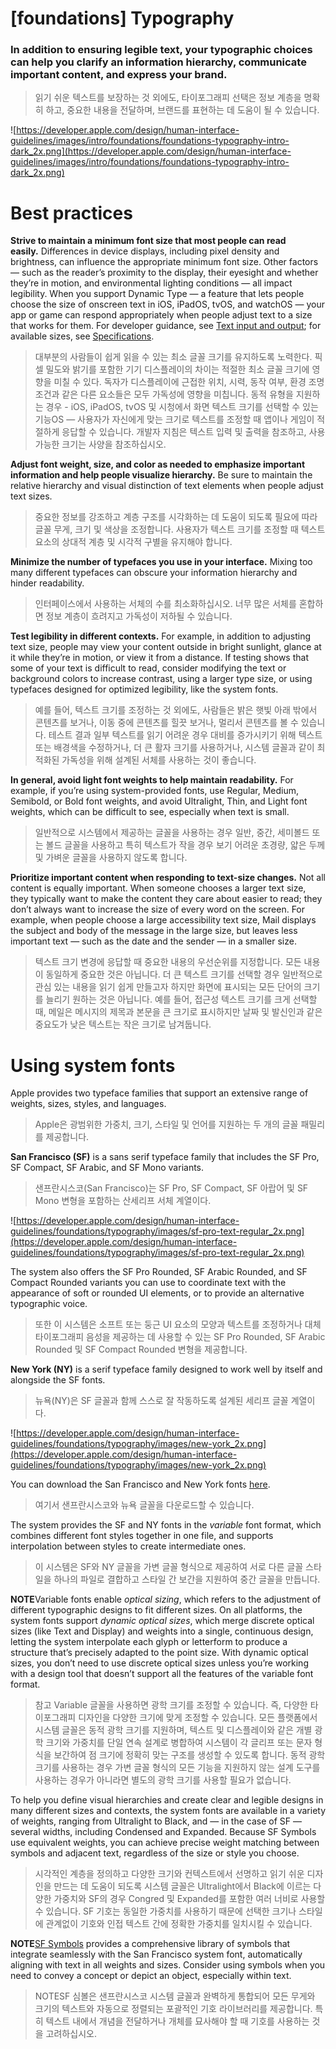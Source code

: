 # **[foundations] Typography**

### In addition to ensuring legible text, your typographic choices can help you clarify an information hierarchy, communicate important content, and express your brand.
> 읽기 쉬운 텍스트를 보장하는 것 외에도, 타이포그래피 선택은 정보 계층을 명확히 하고, 중요한 내용을 전달하며, 브랜드를 표현하는 데 도움이 될 수 있습니다.
>




![https://developer.apple.com/design/human-interface-guidelines/images/intro/foundations/foundations-typography-intro-dark_2x.png](https://developer.apple.com/design/human-interface-guidelines/images/intro/foundations/foundations-typography-intro-dark_2x.png)

# **Best practices**

**Strive to maintain a minimum font size that most people can read easily.** Differences in device displays, including pixel density and brightness, can influence the appropriate minimum font size. Other factors — such as the reader’s proximity to the display, their eyesight and whether they’re in motion, and environmental lighting conditions — all impact legibility. When you support Dynamic Type — a feature that lets people choose the size of onscreen text in iOS, iPadOS, tvOS, and watchOS — your app or game can respond appropriately when people adjust text to a size that works for them. For developer guidance, see [Text input and output](https://developer.apple.com/documentation/swiftui/text-input-and-output); for available sizes, see [Specifications](https://developer.apple.com/design/human-interface-guidelines/foundations/typography#specifications).
> 대부분의 사람들이 쉽게 읽을 수 있는 최소 글꼴 크기를 유지하도록 노력한다. 픽셀 밀도와 밝기를 포함한 기기 디스플레이의 차이는 적절한 최소 글꼴 크기에 영향을 미칠 수 있다. 독자가 디스플레이에 근접한 위치, 시력, 동작 여부, 환경 조명 조건과 같은 다른 요소들은 모두 가독성에 영향을 미칩니다. 동적 유형을 지원하는 경우 - iOS, iPadOS, tvOS 및 시청에서 화면 텍스트 크기를 선택할 수 있는 기능OS — 사용자가 자신에게 맞는 크기로 텍스트를 조정할 때 앱이나 게임이 적절하게 응답할 수 있습니다. 개발자 지침은 텍스트 입력 및 출력을 참조하고, 사용 가능한 크기는 사양을 참조하십시오.
>




**Adjust font weight, size, and color as needed to emphasize important information and help people visualize hierarchy.** Be sure to maintain the relative hierarchy and visual distinction of text elements when people adjust text sizes.
> 중요한 정보를 강조하고 계층 구조를 시각화하는 데 도움이 되도록 필요에 따라 글꼴 무게, 크기 및 색상을 조정합니다. 사용자가 텍스트 크기를 조정할 때 텍스트 요소의 상대적 계층 및 시각적 구별을 유지해야 합니다.
>




**Minimize the number of typefaces you use in your interface.** Mixing too many different typefaces can obscure your information hierarchy and hinder readability.
> 인터페이스에서 사용하는 서체의 수를 최소화하십시오. 너무 많은 서체를 혼합하면 정보 계층이 흐려지고 가독성이 저하될 수 있습니다.
>




**Test legibility in different contexts.** For example, in addition to adjusting text size, people may view your content outside in bright sunlight, glance at it while they’re in motion, or view it from a distance. If testing shows that some of your text is difficult to read, consider modifying the text or background colors to increase contrast, using a larger type size, or using typefaces designed for optimized legibility, like the system fonts.
> 예를 들어, 텍스트 크기를 조정하는 것 외에도, 사람들은 밝은 햇빛 아래 밖에서 콘텐츠를 보거나, 이동 중에 콘텐츠를 힐끗 보거나, 멀리서 콘텐츠를 볼 수 있습니다. 테스트 결과 일부 텍스트를 읽기 어려운 경우 대비를 증가시키기 위해 텍스트 또는 배경색을 수정하거나, 더 큰 활자 크기를 사용하거나, 시스템 글꼴과 같이 최적화된 가독성을 위해 설계된 서체를 사용하는 것이 좋습니다.
>




**In general, avoid light font weights to help maintain readability.** For example, if you’re using system-provided fonts, use Regular, Medium, Semibold, or Bold font weights, and avoid Ultralight, Thin, and Light font weights, which can be difficult to see, especially when text is small.
> 일반적으로 시스템에서 제공하는 글꼴을 사용하는 경우 일반, 중간, 세미볼드 또는 볼드 글꼴을 사용하고 특히 텍스트가 작을 경우 보기 어려운 초경량, 얇은 두께 및 가벼운 글꼴을 사용하지 않도록 합니다.
>




**Prioritize important content when responding to text-size changes.** Not all content is equally important. When someone chooses a larger text size, they typically want to make the content they care about easier to read; they don’t always want to increase the size of every word on the screen. For example, when people choose a large accessibility text size, Mail displays the subject and body of the message in the large size, but leaves less important text — such as the date and the sender — in a smaller size.
> 텍스트 크기 변경에 응답할 때 중요한 내용의 우선순위를 지정합니다. 모든 내용이 동일하게 중요한 것은 아닙니다. 더 큰 텍스트 크기를 선택할 경우 일반적으로 관심 있는 내용을 읽기 쉽게 만들고자 하지만 화면에 표시되는 모든 단어의 크기를 늘리기 원하는 것은 아닙니다. 예를 들어, 접근성 텍스트 크기를 크게 선택할 때, 메일은 메시지의 제목과 본문을 큰 크기로 표시하지만 날짜 및 발신인과 같은 중요도가 낮은 텍스트는 작은 크기로 남겨둡니다.
>




# **Using system fonts**

Apple provides two typeface families that support an extensive range of weights, sizes, styles, and languages.
> Apple은 광범위한 가중치, 크기, 스타일 및 언어를 지원하는 두 개의 글꼴 패밀리를 제공합니다.
>




**San Francisco (SF)** is a sans serif typeface family that includes the SF Pro, SF Compact, SF Arabic, and SF Mono variants.
> 샌프란시스코(San Francisco)는 SF Pro, SF Compact, SF 아랍어 및 SF Mono 변형을 포함하는 산세리프 서체 계열이다.
>




![https://developer.apple.com/design/human-interface-guidelines/foundations/typography/images/sf-pro-text-regular_2x.png](https://developer.apple.com/design/human-interface-guidelines/foundations/typography/images/sf-pro-text-regular_2x.png)

The system also offers the SF Pro Rounded, SF Arabic Rounded, and SF Compact Rounded variants you can use to coordinate text with the appearance of soft or rounded UI elements, or to provide an alternative typographic voice.
> 또한 이 시스템은 소프트 또는 둥근 UI 요소의 모양과 텍스트를 조정하거나 대체 타이포그래피 음성을 제공하는 데 사용할 수 있는 SF Pro Rounded, SF Arabic Rounded 및 SF Compact Rounded 변형을 제공합니다.
>




**New York (NY)** is a serif typeface family designed to work well by itself and alongside the SF fonts.
> 뉴욕(NY)은 SF 글꼴과 함께 스스로 잘 작동하도록 설계된 세리프 글꼴 계열이다.
>




![https://developer.apple.com/design/human-interface-guidelines/foundations/typography/images/new-york_2x.png](https://developer.apple.com/design/human-interface-guidelines/foundations/typography/images/new-york_2x.png)

You can download the San Francisco and New York fonts [here](https://developer.apple.com/fonts/).
> 여기서 샌프란시스코와 뉴욕 글꼴을 다운로드할 수 있습니다.
>




The system provides the SF and NY fonts in the *variable* font format, which combines different font styles together in one file, and supports interpolation between styles to create intermediate ones.
> 이 시스템은 SF와 NY 글꼴을 가변 글꼴 형식으로 제공하여 서로 다른 글꼴 스타일을 하나의 파일로 결합하고 스타일 간 보간을 지원하여 중간 글꼴을 만듭니다.
>




**NOTE**Variable fonts enable *optical sizing*, which refers to the adjustment of different typographic designs to fit different sizes. On all platforms, the system fonts support *dynamic optical sizes*, which merge discrete optical sizes (like Text and Display) and weights into a single, continuous design, letting the system interpolate each glyph or letterform to produce a structure that’s precisely adapted to the point size. With dynamic optical sizes, you don’t need to use discrete optical sizes unless you’re working with a design tool that doesn’t support all the features of the variable font format.
> 참고 Variable 글꼴을 사용하면 광학 크기를 조정할 수 있습니다. 즉, 다양한 타이포그래피 디자인을 다양한 크기에 맞게 조정할 수 있습니다. 모든 플랫폼에서 시스템 글꼴은 동적 광학 크기를 지원하며, 텍스트 및 디스플레이와 같은 개별 광학 크기와 가중치를 단일 연속 설계로 병합하여 시스템이 각 글리프 또는 문자 형식을 보간하여 점 크기에 정확히 맞는 구조를 생성할 수 있도록 합니다. 동적 광학 크기를 사용하는 경우 가변 글꼴 형식의 모든 기능을 지원하지 않는 설계 도구를 사용하는 경우가 아니라면 별도의 광학 크기를 사용할 필요가 없습니다.
>




To help you define visual hierarchies and create clear and legible designs in many different sizes and contexts, the system fonts are available in a variety of weights, ranging from Ultralight to Black, and — in the case of SF — several widths, including Condensed and Expanded. Because SF Symbols use equivalent weights, you can achieve precise weight matching between symbols and adjacent text, regardless of the size or style you choose.
> 시각적인 계층을 정의하고 다양한 크기와 컨텍스트에서 선명하고 읽기 쉬운 디자인을 만드는 데 도움이 되도록 시스템 글꼴은 Ultralight에서 Black에 이르는 다양한 가중치와 SF의 경우 Congred 및 Expanded를 포함한 여러 너비로 사용할 수 있습니다. SF 기호는 동일한 가중치를 사용하기 때문에 선택한 크기나 스타일에 관계없이 기호와 인접 텍스트 간에 정확한 가중치를 일치시킬 수 있습니다.
>




**NOTE**[SF Symbols](../foundations/sf-symbols) provides a comprehensive library of symbols that integrate seamlessly with the San Francisco system font, automatically aligning with text in all weights and sizes. Consider using symbols when you need to convey a concept or depict an object, especially within text.
> NOTESF 심볼은 샌프란시스코 시스템 글꼴과 완벽하게 통합되어 모든 무게와 크기의 텍스트와 자동으로 정렬되는 포괄적인 기호 라이브러리를 제공합니다. 특히 텍스트 내에서 개념을 전달하거나 개체를 묘사해야 할 때 기호를 사용하는 것을 고려하십시오.
>




